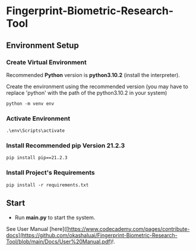 # Fingerprint-Biometric-Research-Tool

## Environment Setup

### Create Virtual Environment

Recommended **Python** version is **python3.10.2** (install the interpreter).

Create the environment using the recommended version (you may have to replace 'python' with the path of the python3.10.2
in your system)

```
python -m venv env
```

### Activate Environment

```
.\env\Scripts\activate
```

### Install Recommended pip Version 21.2.3

``` 
pip install pip==21.2.3
```

### Install Project's Requirements

```
pip install -r requirements.txt
```

## Start

* Run **main.py** to start the system.

See User Manual [here]([https://www.codecademy.com/pages/contribute-docs](https://github.com/okashaluai/Fingerprint-Biometric-Research-Tool/blob/main/Docs/User%20Manual.pdf)!.
